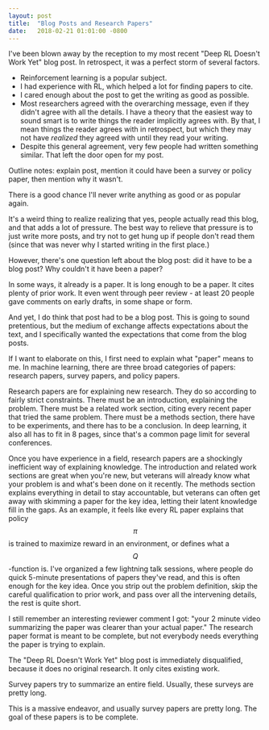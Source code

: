 ```yaml
---
layout: post
title:  "Blog Posts and Research Papers"
date:   2018-02-21 01:01:00 -0800
---
```


I've been blown away by the reception to my most recent "Deep RL Doesn't
Work Yet" blog post. In retrospect, it was a perfect storm of several factors.

* Reinforcement learning is a popular subject.
* I had experience with RL, which helped a lot for finding papers to
cite.
* I cared enough about the post to get the writing as good as possible.
* Most researchers agreed with the overarching message, even if they didn't
agree with all the details. I have a theory that the easiest way to sound
smart is to write things the reader implicitly agrees with. By that, I mean
things the reader agrees with in retrospect, but which they may not have
*realized* they agreed with until they read your writing.
* Despite this general agreement, very few people had written
something similar. That left the door open for my post.


Outline notes:
explain post, mention it could have been a survey or policy paper, then mention
why it wasn't.

There is a good chance I'll never write anything as good or as popular again.

It's a weird thing to realize
realizing that yes, people actually read this blog, and that adds a lot of
pressure. The best way to relieve that pressure is to just write more posts,
and try not to get hung up if people don't read them (since that was never
why I started writing in the first place.)

However, there's one question left about the blog post: did it have to be
a blog post? Why couldn't it have been a paper?

In some ways, it already is a paper. It is long enough to be a paper.
It cites plenty of prior work. It even went through peer review - at
least 20 people gave comments on early drafts, in some shape or form.

And yet, I do think that post had to be a blog post. This is going to sound
pretentious, but the medium of exchange affects expectations about the text,
and I specifically wanted the expectations that come from the blog posts.

If I want to elaborate on this, I first need to explain what "paper" means
to me. In machine learning, there are three broad categories of papers:
research papers, survey papers, and policy papers.

Research papers are for explaining new research. They do so according to
fairly strict constraints. There must be an introduction, explaining the
problem. There must be a related work section, citing every recent paper
that tried the same problem. There must be a methods section, there have
to be experiments, and there has to be a conclusion. In deep learning, it
also all has to fit in 8 pages, since that's a common page limit for
several conferences.

Once you have experience in a field, research papers are a shockingly
inefficient way of explaining knowledge. The introduction and related
work sections are great when you're new, but veterans will already know
what your problem is and what's been done on it recently. The methods
section explains everything in detail to stay accountable, but veterans
can often get away with skimming a paper for the key idea, letting their
latent knowledge fill in the gaps. As an example, it feels like every RL paper
explains that policy $$\pi$$ is trained to maximize reward in an environment,
or defines what a $$Q$$-function is.
I've organized a few lightning talk
sessions, where people do quick 5-minute presentations of papers they've
read, and this is often enough for the key idea. Once you strip out the
problem definition, skip the careful qualification to prior work, and pass
over all the intervening details, the rest is quite short.

I still remember an interesting reviewer comment I got: "your 2 minute
video summarizing the paper was clearer than your actual paper." The
research paper format is meant to be complete, but not everybody needs
everything the paper is trying to explain.

The "Deep RL Doesn't Work Yet" blog post is immediately disqualified,
because it does no original research. It only cites existing work.


Survey papers try to summarize an entire field. Usually, these surveys are
pretty long.

This is a massive endeavor,
and usually survey papers are pretty long. The goal of these papers is to
be complete.
